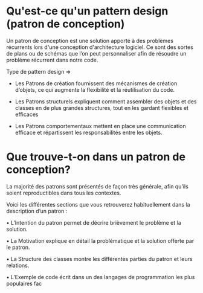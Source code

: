 # Qu'est-ce qu'un pattern design (patron de conception)

Un patron de conception est une solution apporté à des problèmes récurrents lors d'une conception d'architecture logiciel.  Ce sont des
sortes de plans ou de schémas que l’on peut personnaliser afin
de résoudre un problème récurrent dans notre code. 

Type de pattern design => 

* Les Patrons de création fournissent des mécanismes de création d’objets, ce qui augmente la flexibilité et la réutilisation
du code.

* Les Patrons structurels expliquent comment assembler des objets et des classes en de plus grandes structures, tout en les
gardant flexibles et efficaces

* Les Patrons comportementaux mettent en place une communication efficace et répartissent les responsabilités entre les
objets.


# Que trouve-t-on dans un patron de conception?

La majorité des patrons sont présentés de façon très générale,
afin qu’ils soient reproductibles dans tous les contextes.    

Voici les différentes sections que vous retrouverez habituellement
dans la description d’un patron :

• L’Intention du patron permet de décrire brièvement le problème et la solution.

• La Motivation explique en détail la problématique et la solution offerte par le patron.

• La Structure des classes montre les différentes parties du patron et leurs relations.

• L’Exemple de code écrit dans un des langages de programmation les plus populaires fac





